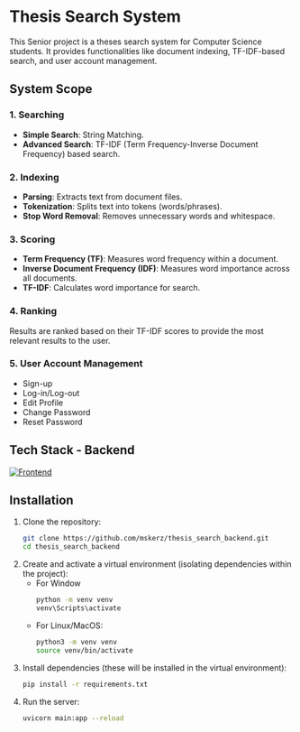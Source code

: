 # Thesis Search System

This Senior project is a theses search system for Computer Science students. It provides functionalities like document indexing, TF-IDF-based search, and user account management. 

## System Scope

### 1. Searching
- **Simple Search**: String Matching.
- **Advanced Search**: TF-IDF (Term Frequency-Inverse Document Frequency) based search.

### 2. Indexing
- **Parsing**: Extracts text from document files.
- **Tokenization**: Splits text into tokens (words/phrases).
- **Stop Word Removal**: Removes unnecessary words and whitespace.

### 3. Scoring
- **Term Frequency (TF)**: Measures word frequency within a document.
- **Inverse Document Frequency (IDF)**: Measures word importance across all documents.
- **TF-IDF**: Calculates word importance for search.

### 4. Ranking
Results are ranked based on their TF-IDF scores to provide the most relevant results to the user.

### 5. User Account Management
- Sign-up
- Log-in/Log-out
- Edit Profile
- Change Password
- Reset Password

## Tech Stack - Backend 
[![Frontend](https://skillicons.dev/icons?i=fastapi,mysql)](https://github.com/mskerz/thesis_search_backend)



## Installation

1. Clone the repository:
   ```bash
   git clone https://github.com/mskerz/thesis_search_backend.git
   cd thesis_search_backend

2. Create and activate a virtual environment (isolating dependencies within the project):
   - For Window
     ```bash
     python -m venv venv
     venv\Scripts\activate
     
   - For Linux/MacOS:
     ```bash
     python3 -m venv venv
     source venv/bin/activate
3. Install dependencies (these will be installed in the virtual environment):
   ```bash
   pip install -r requirements.txt

4. Run the server: 
   ```bash
   uvicorn main:app --reload
   




